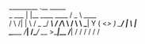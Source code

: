 _________ .__                     _____          
\_   ___ \|  |__   ____   ____   /  _  \   ____  
/    \  \/|  |  \ /  _ \_/ ___\ /  /_\  \ /    \ 
\     \___|   Y  (  <_> )  \___/    |    \   |  \
 \______  /___|  /\____/ \___  >____|__  /___|  /
        \/     \/            \/        \/     \/ 